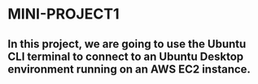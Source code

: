 # MINI-PROJECT1
## In this project, we are going to use the Ubuntu CLI terminal to connect to an Ubuntu Desktop environment running on an AWS EC2 instance.



